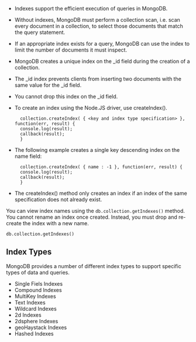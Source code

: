 * Indexes support the efficient execution of queries in MongoDB. 
* Without indexes, MongoDB must perform a collection scan, i.e. scan every document in a collection, 
  to select those documents that match the query statement. 
* If an appropriate index exists for a query, MongoDB can use the index to limit the number of documents 
  it must inspect.


* MongoDB creates a unique index on the _id field during the creation of a collection.
* The _id index prevents clients from inserting two documents with the same value for the _id field. 
* You cannot drop this index on the _id field.
* To create an index using the Node.JS driver, use createIndex().
 
        collection.createIndex( { <key and index type specification> }, function(err, result) {
        console.log(result);
        callback(result);
        }

* The following example creates a single key descending index on the name field:

        collection.createIndex( { name : -1 }, function(err, result) {
        console.log(result);
        callback(result);
        }

* The createIndex() method only creates an index if an index of the same specification does not 
  already exist.
  
You can view index names using the `db.collection.getIndexes()` method. You cannot rename an index once created. Instead, you must drop and re-create the index with a new name.

    db.collection.getIndexes()


Index Types
-----------
MongoDB provides a number of different index types to support specific types of data and queries.

* Single Fiels Indexes
* Compound Indexes
* MultiKey Indexes
* Text Indexes
* Wildcard Indexes
* 2d Indexes
* 2dsphere Indexes
* geoHaystack Indexes
* Hashed Indexes
